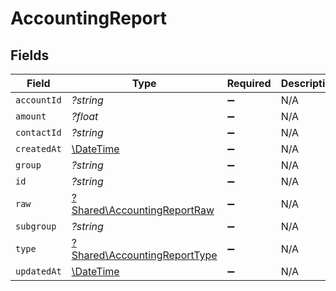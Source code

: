# AccountingReport


## Fields

| Field                                                                       | Type                                                                        | Required                                                                    | Description                                                                 |
| --------------------------------------------------------------------------- | --------------------------------------------------------------------------- | --------------------------------------------------------------------------- | --------------------------------------------------------------------------- |
| `accountId`                                                                 | *?string*                                                                   | :heavy_minus_sign:                                                          | N/A                                                                         |
| `amount`                                                                    | *?float*                                                                    | :heavy_minus_sign:                                                          | N/A                                                                         |
| `contactId`                                                                 | *?string*                                                                   | :heavy_minus_sign:                                                          | N/A                                                                         |
| `createdAt`                                                                 | [\DateTime](https://www.php.net/manual/en/class.datetime.php)               | :heavy_minus_sign:                                                          | N/A                                                                         |
| `group`                                                                     | *?string*                                                                   | :heavy_minus_sign:                                                          | N/A                                                                         |
| `id`                                                                        | *?string*                                                                   | :heavy_minus_sign:                                                          | N/A                                                                         |
| `raw`                                                                       | [?Shared\AccountingReportRaw](../../Models/Shared/AccountingReportRaw.md)   | :heavy_minus_sign:                                                          | N/A                                                                         |
| `subgroup`                                                                  | *?string*                                                                   | :heavy_minus_sign:                                                          | N/A                                                                         |
| `type`                                                                      | [?Shared\AccountingReportType](../../Models/Shared/AccountingReportType.md) | :heavy_minus_sign:                                                          | N/A                                                                         |
| `updatedAt`                                                                 | [\DateTime](https://www.php.net/manual/en/class.datetime.php)               | :heavy_minus_sign:                                                          | N/A                                                                         |
